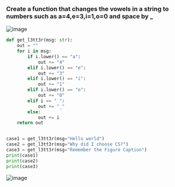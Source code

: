 ### Create a function that changes the vowels in a string to numbers such as a=4,e=3,i=1,o=0 and space by _
![image](https://user-images.githubusercontent.com/89135778/200719494-3f263ce7-7c45-47f0-99d0-717f2927602c.png)

```.py
def get_l3tt3r(msg: str):
    out = ""
    for i in msg:
        if i.lower() == "a":
            out += "4"
        elif i.lower() == "e":
            out += "3"
        elif i.lower() == "i":
            out += "1"
        elif i.lower() == "o":
            out += "0"
        elif i == " ":
            out += "_"
        else:
            out += i
    return out


case1 = get_l3tt3r(msg="Hello world")
case2 = get_l3tt3r(msg="Why did I choose CS?")
case3 = get_l3tt3r(msg="Remember the Figure Caption")
print(case1)
print(case2)
print(case3)
```

![image](https://user-images.githubusercontent.com/89135778/200719648-f89ed4a1-bff0-479d-bac6-fbf9b89b542a.png)
